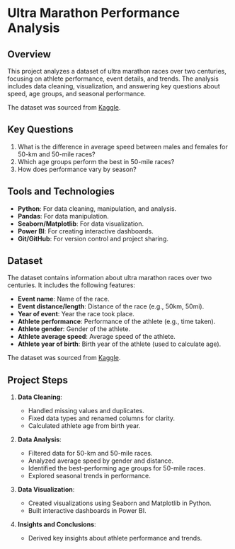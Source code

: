 # Ultra Marathon Performance Analysis

## Overview
This project analyzes a dataset of ultra marathon races over two centuries, focusing on athlete performance, event details, and trends. The analysis includes data cleaning, visualization, and answering key questions about speed, age groups, and seasonal performance.

The dataset was sourced from [Kaggle](#).

## Key Questions
1. What is the difference in average speed between males and females for 50-km and 50-mile races?
2. Which age groups perform the best in 50-mile races?
3. How does performance vary by season?

## Tools and Technologies
- **Python**: For data cleaning, manipulation, and analysis.
- **Pandas**: For data manipulation.
- **Seaborn/Matplotlib**: For data visualization.
- **Power BI**: For creating interactive dashboards.
- **Git/GitHub**: For version control and project sharing.

## Dataset
The dataset contains information about ultra marathon races over two centuries. It includes the following features:
- **Event name**: Name of the race.
- **Event distance/length**: Distance of the race (e.g., 50km, 50mi).
- **Year of event**: Year the race took place.
- **Athlete performance**: Performance of the athlete (e.g., time taken).
- **Athlete gender**: Gender of the athlete.
- **Athlete average speed**: Average speed of the athlete.
- **Athlete year of birth**: Birth year of the athlete (used to calculate age).

The dataset was sourced from [Kaggle](#).

## Project Steps
1. **Data Cleaning**:
   - Handled missing values and duplicates.
   - Fixed data types and renamed columns for clarity.
   - Calculated athlete age from birth year.

2. **Data Analysis**:
   - Filtered data for 50-km and 50-mile races.
   - Analyzed average speed by gender and distance.
   - Identified the best-performing age groups for 50-mile races.
   - Explored seasonal trends in performance.

3. **Data Visualization**:
   - Created visualizations using Seaborn and Matplotlib in Python.
   - Built interactive dashboards in Power BI.

4. **Insights and Conclusions**:
   - Derived key insights about athlete performance and trends.


